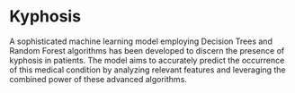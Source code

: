 # Kyphosis
A sophisticated machine learning model employing Decision Trees and Random Forest algorithms has been developed to discern the presence of kyphosis in patients. The model aims to accurately predict the occurrence of this medical condition by analyzing relevant features and leveraging the combined power of these advanced algorithms.
